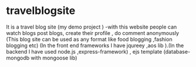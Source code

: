 # travelblogsite
It is a travel blog site (my demo project ) -with this website people can watch blogs post blogs, create their profile , do comment anonymously  (This blog site  can  be used as any format like food blogging ,fashion blogging etc) (In the front end frameworks I have jqureey ,aos lib ).(In the backend I have used node.js ,express-framework) , ejs template (database-mongodb with mongoose lib)
